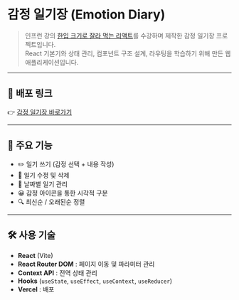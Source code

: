 # 감정 일기장 (Emotion Diary)

> 인프런 강의 [한입 크기로 잘라 먹는 리액트](https://inf.run/)를 수강하며 제작한 감정 일기장 프로젝트입니다.  
> React 기본기와 상태 관리, 컴포넌트 구조 설계, 라우팅을 학습하기 위해 만든 웹 애플리케이션입니다.

---

## 🚀 배포 링크
👉 [감정 일기장 바로가기](https://emotion-diary-5bi1b7cpc-k9riis-projects.vercel.app/)

---

## 📌 주요 기능
- ✏️ 일기 쓰기 (감정 선택 + 내용 작성)  
- 📖 일기 수정 및 삭제  
- 📅 날짜별 일기 관리  
- 😀 감정 아이콘을 통한 시각적 구분  
- 🔍 최신순 / 오래된순 정렬  

---

## 🛠️ 사용 기술
- **React** (Vite)  
- **React Router DOM** : 페이지 이동 및 파라미터 관리  
- **Context API** : 전역 상태 관리  
- **Hooks** (`useState`, `useEffect`, `useContext`, `useReducer`)  
- **Vercel** : 배포  

